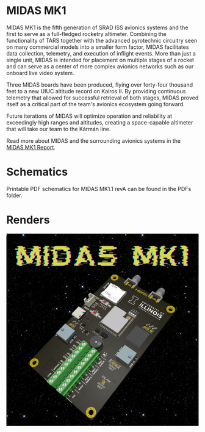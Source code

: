 # MIDAS MK1

MIDAS MK1 is the fifth generation of SRAD ISS avionics systems and the first to serve as a full-fledged rocketry altimeter. Combining the functionality of TARS together with the advanced pyrotechnic circuitry seen on many commercial models into a smaller form factor, MIDAS facilitates data collection, telemetry, and execution of inflight events. More than just a single unit, MIDAS is intended for placement on multiple stages of a rocket and can serve as a center of more complex avionics networks such as our onboard live video system.

Three MIDAS boards have been produced, flying over forty-four thousand feet to a new UIUC altitude record on Kairos II. By providing continuous telemetry that allowed for successful retrieval of both stages, MIDAS proved itself as a critical part of the team's avionics ecosystem going forward.

Future iterations of MIDAS will optimize operation and reliability at exceedingly high ranges and altitudes, creating a space-capable altimeter that will take our team to the Kármán line.

Read more about MIDAS and the surrounding avionics systems in the [MIDAS MK1 Report](https://uofi.box.com/s/6l9kr9wvrg0xpj17jzni7ou9mbe10vdm).

# Schematics

Printable PDF schematics for MIDAS MK1.1 revA can be found in the PDFs folder.

# Renders

![MIDAS-MK1.1-revB-render](/boards/MIDAS-MK1/images/MIDAS-MK1.1.png)